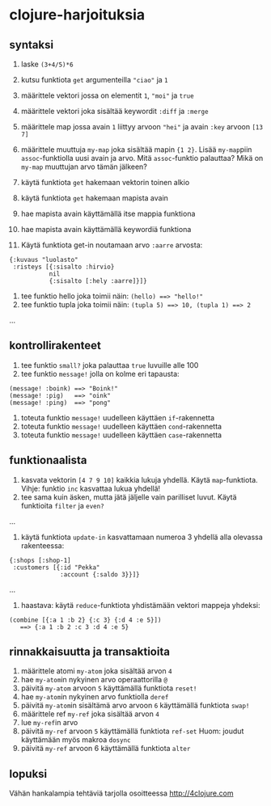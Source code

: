 # clojure-harjoituksia

## syntaksi

1. laske `(3+4/5)*6`
1. kutsu funktiota `get` argumenteilla `"ciao"` ja `1`

1. määrittele vektori jossa on elementit `1`, `"moi"` ja `true`
1. määrittele vektori joka sisältää keywordit `:diff` ja `:merge`
1. määrittele map jossa avain `1` liittyy arvoon `"hei"` ja avain `:key`
   arvoon `[13 7]`

1. määrittele muuttuja `my-map` joka sisältää mapin `{1 2}`. Lisää
   `my-map`piin `assoc`-funktiolla uusi avain ja arvo. Mitä `assoc`-funktio
   palauttaa? Mikä on `my-map` muuttujan arvo tämän jälkeen?

1. käytä funktiota `get` hakemaan vektorin toinen alkio
1. käytä funktiota `get` hakemaan mapista avain
1. hae mapista avain käyttämällä itse mappia funktiona
1. hae mapista avain käyttämällä keywordiä funktiona 

1. Käytä funktiota get-in noutamaan arvo `:aarre` arvosta:

```
{:kuvaus "luolasto"
 :risteys [{:sisalto :hirvio}
           nil
           {:sisalto [:hely :aarre]}]}
```

1. tee funktio hello joka toimii näin: `(hello) ==> "hello!"`
1. tee funktio tupla joka toimii näin: `(tupla 5) ==> 10, (tupla 1) ==> 2`

...

## kontrollirakenteet

1. tee funktio `small?` joka palauttaa `true` luvuille alle 100
1. tee funktio `message!` jolla on kolme eri tapausta:
```
(message! :boink) ==> "Boink!"
(message! :pig)   ==> "oink"
(message! :ping)  ==> "pong"
```
1. toteuta funktio `message!` uudelleen käyttäen `if`-rakennetta
1. toteuta funktio `message!` uudelleen käyttäen `cond`-rakennetta
1. toteuta funktio `message!` uudelleen käyttäen `case`-rakennetta

## funktionaalista

1. kasvata vektorin `[4 7 9 10]` kaikkia lukuja yhdellä. Käytä
   `map`-funktiota. Vihje: funktio `inc` kasvattaa lukua yhdellä!
1. tee sama kuin äsken, mutta jätä jäljelle vain parilliset luvut.
   Käytä funktioita `filter` ja `even?`

...

1. käytä funktiota `update-in` kasvattamaan numeroa 3 yhdellä alla
   olevassa rakenteessa:
```
{:shops [:shop-1]
 :customers [{:id "Pekka"
              :account {:saldo 3}}]}
```

...

1. haastava: käytä `reduce`-funktiota yhdistämään vektori mappeja yhdeksi:
```
(combine [{:a 1 :b 2} {:c 3} {:d 4 :e 5}])
   ==> {:a 1 :b 2 :c 3 :d 4 :e 5}
```

## rinnakkaisuutta ja transaktioita

1. määrittele atomi `my-atom` joka sisältää arvon `4`
1. hae `my-atom`in nykyinen arvo operaattorilla `@`
1. päivitä `my-atom` arvoon `5` käyttämällä funktiota
   `reset!`
1. hae `my-atom`in nykyinen arvo funktiolla `deref`
1. päivitä `my-atom`in sisältämä arvo arvoon `6` käyttämällä funktiota
   `swap!`
1. määrittele ref `my-ref` joka sisältää arvon `4`
1. lue `my-ref`in arvo
1. päivitä `my-ref` arvoon `5` käyttämällä funktiota `ref-set`
   Huom: joudut käyttämään myös makroa `dosync`
1. päivitä `my-ref` arvoon 6 käyttämällä funktiota `alter`

## lopuksi

Vähän hankalampia tehtäviä tarjolla osoitteessa http://4clojure.com
